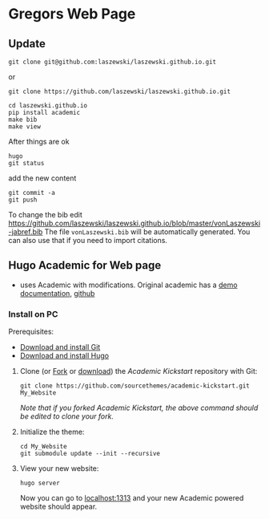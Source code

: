 # Gregors Web Page

## Update

```
git clone git@github.com:laszewski/laszewski.github.io.git
```

or

```
git clone https://github.com/laszewski/laszewski.github.io.git
```

```
cd laszewski.github.io
pip install academic
make bib
make view
```

After things are ok

```
hugo
git status
```

add the new content

```
git commit -a
git push
```

To change the bib edit <https://github.com/laszewski/laszewski.github.io/blob/master/vonLaszewski-jabref.bib>
The file `vonLaszewski.bib` will be automatically generated. You can
also use that if you need to import citations.


## Hugo Academic for Web page

* uses Academic with modifications. Original academic has a [demo](https://themes.gohugo.io/theme/academic/)
  [documentation](https://sourcethemes.com/academic/docs/), [github](https://github.com/gcushen/hugo-academic/)


### Install on PC

Prerequisites:

* [Download and install Git](https://git-scm.com/downloads)
* [Download and install Hugo](https://gohugo.io/getting-started/installing/#quick-install)

1. Clone (or
   [Fork](https://github.com/sourcethemes/academic-kickstart#fork-destination-box)
   or
   [download](https://github.com/sourcethemes/academic-kickstart/archive/master.zip))
   the *Academic Kickstart* repository with Git:

       git clone https://github.com/sourcethemes/academic-kickstart.git My_Website
    
    *Note that if you forked Academic Kickstart, the above command should be edited to clone your fork.*

2. Initialize the theme:

       cd My_Website
       git submodule update --init --recursive

3. View your new website:
      
       hugo server

    Now you can go to [localhost:1313](http://localhost:1313) and your new Academic powered website should appear.
  


